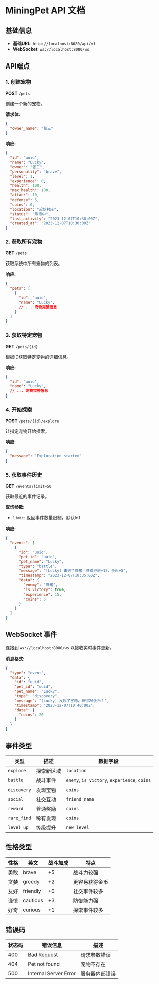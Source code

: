 # MiningPet API 文档

## 基础信息

- **基础URL**: `http://localhost:8080/api/v1`
- **WebSocket**: `ws://localhost:8080/ws`

## API端点

### 1. 创建宠物

**POST** `/pets`

创建一个新的宠物。

**请求体:**
```json
{
  "owner_name": "张三"
}
```

**响应:**
```json
{
  "id": "uuid",
  "name": "Lucky",
  "owner": "张三",
  "personality": "brave",
  "level": 1,
  "experience": 0,
  "health": 100,
  "max_health": 100,
  "attack": 10,
  "defense": 5,
  "coins": 0,
  "location": "起始村庄",
  "status": "等待中",
  "last_activity": "2023-12-07T10:30:00Z",
  "created_at": "2023-12-07T10:30:00Z"
}
```

### 2. 获取所有宠物

**GET** `/pets`

获取系统中所有宠物的列表。

**响应:**
```json
{
  "pets": [
    {
      "id": "uuid",
      "name": "Lucky",
      // ... 宠物完整信息
    }
  ]
}
```

### 3. 获取特定宠物

**GET** `/pets/{id}`

根据ID获取特定宠物的详细信息。

**响应:**
```json
{
  "id": "uuid",
  "name": "Lucky",
  // ... 宠物完整信息
}
```

### 4. 开始探索

**POST** `/pets/{id}/explore`

让指定宠物开始探索。

**响应:**
```json
{
  "message": "Exploration started"
}
```

### 5. 获取事件历史

**GET** `/events?limit=50`

获取最近的事件记录。

**查询参数:**
- `limit`: 返回事件数量限制，默认50

**响应:**
```json
{
  "events": [
    {
      "id": "uuid",
      "pet_id": "uuid",
      "pet_name": "Lucky",
      "type": "battle",
      "message": "[Lucky] 击败了野猪！获得经验+15，金币+5",
      "timestamp": "2023-12-07T10:35:00Z",
      "data": {
        "enemy": "野猪",
        "is_victory": true,
        "experience": 15,
        "coins": 5
      }
    }
  ]
}
```

## WebSocket 事件

连接到 `ws://localhost:8080/ws` 以接收实时事件更新。

**消息格式:**
```json
{
  "type": "event",
  "data": {
    "id": "uuid",
    "pet_id": "uuid",
    "pet_name": "Lucky",
    "type": "discovery",
    "message": "[Lucky] 发现了宝箱，获得20金币！",
    "timestamp": "2023-12-07T10:40:00Z",
    "data": {
      "coins": 20
    }
  }
}
```

## 事件类型

| 类型 | 描述 | 数据字段 |
|------|------|----------|
| `explore` | 探索新区域 | `location` |
| `battle` | 战斗事件 | `enemy`, `is_victory`, `experience`, `coins` |
| `discovery` | 发现宝物 | `coins` |
| `social` | 社交互动 | `friend_name` |
| `reward` | 普通奖励 | `coins` |
| `rare_find` | 稀有发现 | `coins` |
| `level_up` | 等级提升 | `new_level` |

## 性格类型

| 性格 | 英文 | 战斗加成 | 特点 |
|------|------|----------|------|
| 勇敢 | brave | +5 | 战斗力较强 |
| 贪婪 | greedy | +2 | 更容易获得金币 |
| 友好 | friendly | +0 | 社交事件较多 |
| 谨慎 | cautious | +3 | 防御能力强 |
| 好奇 | curious | +1 | 探索事件较多 |

## 错误码

| 状态码 | 错误信息 | 描述 |
|--------|----------|------|
| 400 | Bad Request | 请求参数错误 |
| 404 | Pet not found | 宠物不存在 |
| 500 | Internal Server Error | 服务器内部错误 |
